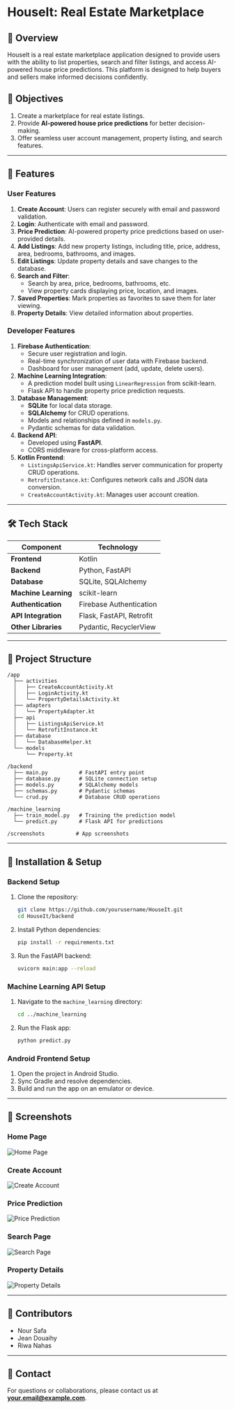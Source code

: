 # HouseIt: Real Estate Marketplace

## 📌 Overview
HouseIt is a real estate marketplace application designed to provide users with the ability to list properties, search and filter listings, and access AI-powered house price predictions. This platform is designed to help buyers and sellers make informed decisions confidently.

## 🎯 Objectives
1. Create a marketplace for real estate listings.
2. Provide **AI-powered house price predictions** for better decision-making.
3. Offer seamless user account management, property listing, and search features.

---

## 🚀 Features

### User Features
1. **Create Account**: Users can register securely with email and password validation.
2. **Login**: Authenticate with email and password.
3. **Price Prediction**: AI-powered property price predictions based on user-provided details.
4. **Add Listings**: Add new property listings, including title, price, address, area, bedrooms, bathrooms, and images.
5. **Edit Listings**: Update property details and save changes to the database.
6. **Search and Filter**:
   - Search by area, price, bedrooms, bathrooms, etc.
   - View property cards displaying price, location, and images.
7. **Saved Properties**: Mark properties as favorites to save them for later viewing.
8. **Property Details**: View detailed information about properties.

### Developer Features
1. **Firebase Authentication**:
   - Secure user registration and login.
   - Real-time synchronization of user data with Firebase backend.
   - Dashboard for user management (add, update, delete users).
2. **Machine Learning Integration**:
   - A prediction model built using `LinearRegression` from scikit-learn.
   - Flask API to handle property price prediction requests.
3. **Database Management**:
   - **SQLite** for local data storage.
   - **SQLAlchemy** for CRUD operations.
   - Models and relationships defined in `models.py`.
   - Pydantic schemas for data validation.
4. **Backend API**:
   - Developed using **FastAPI**.
   - CORS middleware for cross-platform access.
5. **Kotlin Frontend**:
   - `ListingsApiService.kt`: Handles server communication for property CRUD operations.
   - `RetrofitInstance.kt`: Configures network calls and JSON data conversion.
   - `CreateAccountActivity.kt`: Manages user account creation.

---

## 🛠 Tech Stack

| Component            | Technology                          |
|----------------------|-------------------------------------|
| **Frontend**         | Kotlin                              |
| **Backend**          | Python, FastAPI                    |
| **Database**         | SQLite, SQLAlchemy                 |
| **Machine Learning** | scikit-learn                       |
| **Authentication**   | Firebase Authentication            |
| **API Integration**  | Flask, FastAPI, Retrofit           |
| **Other Libraries**  | Pydantic, RecyclerView             |

---

## 📁 Project Structure

```
/app
  ├── activities
  │   ├── CreateAccountActivity.kt
  │   ├── LoginActivity.kt
  │   └── PropertyDetailsActivity.kt
  ├── adapters
  │   └── PropertyAdapter.kt
  ├── api
  │   ├── ListingsApiService.kt
  │   └── RetrofitInstance.kt
  ├── database
  │   └── DatabaseHelper.kt
  └── models
      └── Property.kt

/backend
  ├── main.py          # FastAPI entry point
  ├── database.py      # SQLite connection setup
  ├── models.py        # SQLAlchemy models
  ├── schemas.py       # Pydantic schemas
  └── crud.py          # Database CRUD operations

/machine_learning
  ├── train_model.py   # Training the prediction model
  └── predict.py       # Flask API for predictions

/screenshots          # App screenshots
```

---

## 🔧 Installation & Setup

### Backend Setup
1. Clone the repository:
   ```bash
   git clone https://github.com/yourusername/HouseIt.git
   cd HouseIt/backend
   ```

2. Install Python dependencies:
   ```bash
   pip install -r requirements.txt
   ```

3. Run the FastAPI backend:
   ```bash
   uvicorn main:app --reload
   ```

### Machine Learning API Setup
1. Navigate to the `machine_learning` directory:
   ```bash
   cd ../machine_learning
   ```

2. Run the Flask app:
   ```bash
   python predict.py
   ```

### Android Frontend Setup
1. Open the project in Android Studio.
2. Sync Gradle and resolve dependencies.
3. Build and run the app on an emulator or device.

---

## 🎨 Screenshots

### Home Page
![Home Page](screenshots/HomePage.png)

### Create Account
![Create Account](screenshots/CreateAccount.png)

### Price Prediction
![Price Prediction](screenshots/PricePrediction.png)

### Search Page
![Search Page](screenshots/SearchPage.png)

### Property Details
![Property Details](screenshots/PropertyDetails.png)

---

## 👥 Contributors
- Nour Safa
- Jean Douaihy
- Riwa Nahas

---

## 📧 Contact
For questions or collaborations, please contact us at **your.email@example.com**.
